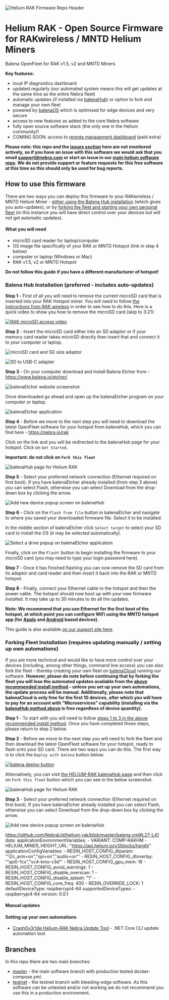 ![Helium RAK Firmware Repo Header](https://cdn.shopify.com/s/files/1/0071/2281/3001/files/Nebra-Firmware-Github-Header-RAK-MNTD_2x_3ce74540-7fd8-4629-9343-834985d70134.png?v=1674084830)

# Helium RAK - Open Source Firmware for RAKwireless / MNTD Helium Miners

Balena OpenFleet for RAK v1.5, v2 and MNTD Miners

**Key features:**

- local IP diagnostics dashboard
- updated regularly (our automated system means this will get updates at the same time as the entire Nebra fleet)
- automatic updates (if installed via [balenaHub](#balena-hub-installation-preferred---includes-auto-updates)) or option to fork and manage your own fleet
- powered by [balenaOS](https://balena.io/os) which is optimised for edge devices and very secure
- access to new features as added to the core Nebra software
- fully open source software stack (the only one in the Helium community!)
- COMING SOON: access to [remote management dashboard](https://dashboard.nebra.com) (paid extra)

**Please note: this repo and the [issues section](https://github.com/NebraLtd/helium-rak/issues) here are not monitored actively, so if you have an issue with this software we would ask that you email [support@nebra.com](mailto:support@nebra.com) or start an issue in our [main helium software repo](https://github.com/NebraLtd/helium-miner-software/issues). We do not provide support or feature requests for this free software at this time so this should only be used for bug reports.**

## How to use this firmware

There are two ways you can deploy this firmware to your RAKwireless / MNTD Helium Miner - [either using the Balena Hub installation](#balena-hub-installation-preferred---includes-auto-updates) (which gives you auto-updates), or by [forking the fleet and starting your own personal fleet](#forking-fleet-installation-requires-updating-manually--setting-up-own-automations) (in this instance you will have direct control over your devices but will not get automatic updates).

#### What you will need

- microSD card reader for laptop/computer
- OS image file specifically of your RAK or MNTD Hotspot (link in step 4 below)
- computer or laptop (Windows or Mac)
- RAK v1.5, v2 or MNTD Hotspot

**Do not follow this guide if you have a different manufacturer of hotspot!**

### Balena Hub Installation (preferred - includes auto-updates)

**Step 1** - First of all you will need to remove the current microSD card that is inserted into your RAK Hotspot miner. You will need to follow [the instructions from RAK wireless](https://support.getmntd.com/hc/en-us/articles/6832177438999-Replacing-the-SD-card) in order to see how to do this. Here is a quick video to show you how to remove the microSD card (skip to 3:21):

[![RAK microSD access video](https://img.youtube.com/vi/CzMwnpkjob4/0.jpg)](https://www.youtube.com/watch?v=CzMwnpkjob4&t=201)

**Step 2** - Insert the microSD card either into an SD adaptor or if your memory card reader takes microSD directly then insert that and connect it to your computer or laptop.

![microSD card and SD size adaptor](https://s3.amazonaws.com/cdn.freshdesk.com/data/helpdesk/attachments/production/24118876135/original/MArAqX-4wpkD-tNIMPj99bvek0W9iYxlDA.jpg?1656517242)

![SD to USB-C adapter](https://s3.amazonaws.com/cdn.freshdesk.com/data/helpdesk/attachments/production/24118876190/original/mGpbmAEFF4L57-h-iFGePZmYIjccEdC3zw.jpg?1656517265)

**Step 3** - On your computer download and install Balena Etcher from - https://www.balena.io/etcher/

![balenaEtcher website screenshot](https://s3.amazonaws.com/cdn.freshdesk.com/data/helpdesk/attachments/production/24118876349/original/OQRatg5WEfyNCaNeAxRyhEeApg-xsujp5g.png?1656517382)

Once downloaded go ahead and open up the balenaEtcher program on your computer or laptop.

![balenaEtcher application](https://s3.amazonaws.com/cdn.freshdesk.com/data/helpdesk/attachments/production/24118876425/original/ce_O3wGulB3CeKAwRnlpzZ4DTQ4fxxpTkw.png?1656517437)

**Step 4** - Before we move to the next step you will need to download the latest OpenFleet software for your hotspot from balenaHub, which you can find here - https://nebra.io/rak

Click on the link and you will be redirected to the balenaHub page for your hotspot. Click on `Get Started`.

**Important: do not click on `Fork this fleet`**

![balenaHub page for Helium RAK](https://s3.amazonaws.com/cdn.freshdesk.com/data/helpdesk/attachments/production/24118876816/original/zCffeV40Wq9Xr2erSSSr_u8B3r--purIOQ.png?1656517776)

**Step 5** - Select your preferred network connection (Ethernet required on first boot). If you have balenaEtcher already installed (from step 3 above) you can select Flash, otherwise you can select Download from the drop-down box by clicking the arrow.

![Add new device popup screen on balenaHub](https://s3.amazonaws.com/cdn.freshdesk.com/data/helpdesk/attachments/production/24118876877/original/LjeNNTCDF7Vs5ngRDS1WZd_qj2Mv0zARMQ.png?1656517851)

**Step 6** - Click on the `Flash from file` button in balenaEtcher and navigate to where you saved your downloaded firmware file. Select it to be installed.

In the middle section of balenaEtcher click `Select target` to select your SD card to install the OS (it may be selected automatically).

![Select a drive popup on balenaEtcher application](https://s3.amazonaws.com/cdn.freshdesk.com/data/helpdesk/attachments/production/24118877083/original/0pbHblepnrSaHlkBgJpjmg5xgui03PvYIQ.png?1656518092)

Finally, click on the `Flash!` button to begin installing the firmware to your microSD card (you may need to type your login password here).

**Step 7** - Once it has finished flashing you can now remove the SD card from its adaptor and card reader and then insert it back into the RAK or MNTD hotspot.

**Step 8** - Finally, connect your Ethernet cable to the hotspot and then the power cable. The hotspot should now boot up with your new firmware installed. It may take up to 30 minutes to do all the updates.

**Note: We recommend that you use Ethernet for the first boot of the hotspot, at which point you can configure WiFi using the MNTD hotspot app (for [Apple](https://apps.apple.com/us/app/mntd-helium-hotspot-manager/id1595569593) and [Android](https://play.google.com/store/apps/details?id=com.getmntd.wallet&hl=en_GB&gl=US) based devices).**

This guide is also available [on our support site here](https://support.nebra.com/support/solutions/articles/24000078640-getting-started-with-rak-mntd).

### Forking Fleet Installation (requires updating manually / setting up own automations)

If you are more technical and would like to have more control over your devices (including, among other things, command line access) you can also fork the fleet - thereby creating your own fleet on [balenaCloud](https://www.balena.io/cloud/) running our software. **However, please do note before continuing that by forking the fleet you will lose the automated updates available from the [above recommended install method](#balena-hub-installation-preferred---includes-auto-updates) - unless you set up your own automations, the update process will be manual. Additionally, please note that balenaCloud is only free for the first 10 devices, after which you will have to pay for an account with "Microservices" capability (installing via the [balenaHub method above](#balena-hub-installation-preferred---includes-auto-updates) is free regardless of device quantity).**

**Step 1** - To start with you will need to follow [steps 1 to 3 in the above recommended install method](#balena-hub-installation-preferred---includes-auto-updates). Once you have completed those steps, please return to step 2 below.

**Step 2** - Before we move to the next step you will need to fork the fleet and then download the latest OpenFleet software for your hotspot, ready to flash onto your SD card. There are two ways you can do this. The first way is to click the `Deploy with balena` button below:

[![balena deploy button](https://www.balena.io/deploy.svg)](https://dashboard.balena-cloud.com/deploy?repoUrl=https://github.com/NebraLtd/helium-rak)

Alternatively, you can visit [the HELIUM-RAK balenaHub page](https://nebra.io/rak) and then click on `Fork this fleet` button which you can see in the below screenshot.

![balenaHub page for Helium RAK](https://s3.amazonaws.com/cdn.freshdesk.com/data/helpdesk/attachments/production/24118876816/original/zCffeV40Wq9Xr2erSSSr_u8B3r--purIOQ.png?1656517776)

**Step 3** - Select your preferred network connection (Ethernet required on first boot). If you have balenaEtcher already installed you can select Flash, otherwise you can select Download from the drop-down box by clicking the arrow.

![Add new device popup screen on balenaHub](https://s3.amazonaws.com/cdn.freshdesk.com/data/helpdesk/attachments/production/24118876877/original/LjeNNTCDF7Vs5ngRDS1WZd_qj2Mv0zARMQ.png?1656517851)

https://github.com/NebraLtd/helium-rak/blob/master/balena.yml#L27-L41
data:
  applicationEnvironmentVariables:
    - VARIANT: COMP-RAKHM
    - HELIUM_MINER_HEIGHT_URL: "https://api.helium.io/v1/blocks/height"
  applicationConfigVariables:
    - RESIN_HOST_CONFIG_dtparam: '"i2c_arm=on","spi=on","audio=on"'
    - RESIN_HOST_CONFIG_dtoverlay: '"spi0-1cs","vc4-kms-v3d"'
    - RESIN_HOST_CONFIG_gpu_mem: 16
    - RESIN_HOST_CONFIG_avoid_warnings: 1
    - RESIN_HOST_CONFIG_disable_overscan: 1
    - RESIN_HOST_CONFIG_disable_splash: "1"
    - RESIN_HOST_CONFIG_core_freq: 400
    - RESIN_OVERRIDE_LOCK: 1
  defaultDeviceType: raspberrypi4-64
  supportedDeviceTypes:
    - raspberrypi4-64
version: 0.0.1

#### Manual updates

#### Setting up your own automations
* [Crash0v3r1de Helium-RAK Nebra Update Tool](https://github.com/Crash0v3r1de/BalenaNebraUpdater) - .NET Core CLI update automation tool

## Branches

In this repo there are two main branches:

* [master](https://github.com/NebraLtd/helium-rak/tree/master) - the main software branch with production tested docker-compose.yml.
* [testnet](https://github.com/NebraLtd/helium-rak/tree/testnet) - the testnet branch with bleeding-edge software. As this software can be untested and/or not working we do not recommend you use this in a production environment.
